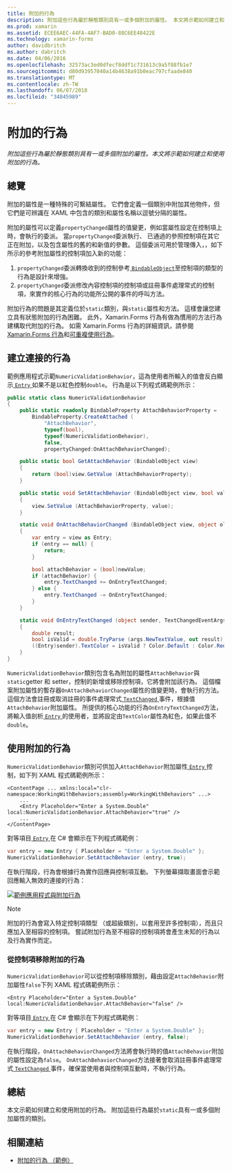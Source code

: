 ```yaml
---
title: 附加的行為
description: 附加這些行為屬於靜態類別具有一或多個附加的屬性。 本文將示範如何建立和使用附加的行為。
ms.prod: xamarin
ms.assetid: ECEE6AEC-44FA-4AF7-BAD0-88C6EE48422E
ms.technology: xamarin-forms
author: davidbritch
ms.author: dabritch
ms.date: 04/06/2016
ms.openlocfilehash: 32573ac3ed0dfecf8ddf1c731613c9a5f88fb1e7
ms.sourcegitcommit: d80d93957040a14b4638a91b0eac797cfaade840
ms.translationtype: MT
ms.contentlocale: zh-TW
ms.lasthandoff: 06/07/2018
ms.locfileid: "34845989"
---
```

# <a name="attached-behaviors"></a>附加的行為

_附加這些行為屬於靜態類別具有一或多個附加的屬性。本文將示範如何建立和使用附加的行為。_

## <a name="overview"></a>總覽

附加的屬性是一種特殊的可繫結屬性。 它們會定義一個類別中附加其他物件，但它們是可辨識在 XAML 中包含的類別和屬性名稱以逗號分隔的屬性。

附加的屬性可以定義`propertyChanged`屬性的值變更，例如當屬性設定在控制項上時，會執行的委派。 當`propertyChanged`委派執行、 已通過的參照控制項在其它正在附加，以及包含屬性的舊的和新值的參數。 這個委派可用於管理傳入，，如下所示的參考附加屬性的控制項加入新的功能：

1. `propertyChanged`委派轉換收到的控制參考[ `BindableObject`](https://developer.xamarin.com/api/type/Xamarin.Forms.BindableObject/)至控制項的類型的行為是設計來增強。
1. `propertyChanged`委派修改內容控制項的控制項或註冊事件處理常式的控制項，來實作的核心行為的功能所公開的事件的呼叫方法。

附加行為的問題是其定義位於`static`類別，與`static`屬性和方法。 這樣會讓您建立具有狀態附加的行為困難。 此外，Xamarin.Forms 行為有做為慣用的方法行為建構取代附加的行為。 如需 Xamarin.Forms 行為的詳細資訊，請參閱[Xamarin.Forms 行為](~/xamarin-forms/app-fundamentals/behaviors/creating.md)和[可重複使用行為](~/xamarin-forms/app-fundamentals/behaviors/reusable/index.md)。

## <a name="creating-an-attached-behavior"></a>建立連接的行為

範例應用程式示範`NumericValidationBehavior`，這為使用者所輸入的值會反白顯示[ `Entry` ](https://developer.xamarin.com/api/type/Xamarin.Forms.Entry/)如果不是以紅色控制`double`。 行為是以下列程式碼範例所示：

```csharp
public static class NumericValidationBehavior
{
    public static readonly BindableProperty AttachBehaviorProperty =
        BindableProperty.CreateAttached (
            "AttachBehavior",
            typeof(bool),
            typeof(NumericValidationBehavior),
            false,
            propertyChanged:OnAttachBehaviorChanged);

    public static bool GetAttachBehavior (BindableObject view)
    {
        return (bool)view.GetValue (AttachBehaviorProperty);
    }

    public static void SetAttachBehavior (BindableObject view, bool value)
    {
        view.SetValue (AttachBehaviorProperty, value);
    }

    static void OnAttachBehaviorChanged (BindableObject view, object oldValue, object newValue)
    {
        var entry = view as Entry;
        if (entry == null) {
            return;
        }

        bool attachBehavior = (bool)newValue;
        if (attachBehavior) {
            entry.TextChanged += OnEntryTextChanged;
        } else {
            entry.TextChanged -= OnEntryTextChanged;
        }
    }

    static void OnEntryTextChanged (object sender, TextChangedEventArgs args)
    {
        double result;
        bool isValid = double.TryParse (args.NewTextValue, out result);
        ((Entry)sender).TextColor = isValid ? Color.Default : Color.Red;
    }
}
```

`NumericValidationBehavior`類別包含名為附加的屬性`AttachBehavior`與`static`getter 和 setter，控制的新增或移除控制項，它將會附加該行為。 這個檔案附加屬性的暫存器`OnAttachBehaviorChanged`屬性的值變更時，會執行的方法。 這個方法會註冊或取消註冊的事件處理常式[ `TextChanged` ](https://developer.xamarin.com/api/event/Xamarin.Forms.Entry.TextChanged/)事件，根據值`AttachBehavior`附加屬性。 所提供的核心功能的行為`OnEntryTextChanged`方法，將輸入值剖析[ `Entry` ](https://developer.xamarin.com/api/type/Xamarin.Forms.Entry/)的使用者，並將設定由`TextColor`屬性為紅色，如果此值不`double`。

## <a name="consuming-an-attached-behavior"></a>使用附加的行為

`NumericValidationBehavior`類別可供加入`AttachBehavior`附加屬性[ `Entry` ](https://developer.xamarin.com/api/type/Xamarin.Forms.Entry/)控制，如下列 XAML 程式碼範例所示：

```xaml
<ContentPage ... xmlns:local="clr-namespace:WorkingWithBehaviors;assembly=WorkingWithBehaviors" ...>
    ...
    <Entry Placeholder="Enter a System.Double" local:NumericValidationBehavior.AttachBehavior="true" />
    ...
</ContentPage>
```

對等項目[ `Entry` ](https://developer.xamarin.com/api/type/Xamarin.Forms.Entry/)在 C# 會顯示在下列程式碼範例：

```csharp
var entry = new Entry { Placeholder = "Enter a System.Double" };
NumericValidationBehavior.SetAttachBehavior (entry, true);
```

在執行階段，行為會根據行為實作回應與控制項互動。 下列螢幕擷取畫面會示範回應輸入無效的連接的行為：

[![](attached-images/screenshots-sml.png "範例應用程式與附加行為")](attached-images/screenshots.png#lightbox "範例具有附加行為的應用程式")

> [!NOTE]
> 附加的行為會寫入特定控制項類型 （或超級類別，以套用至許多控制項），而且只應加入至相容的控制項。 嘗試附加行為至不相容的控制項將會產生未知的行為以及行為實作而定。

### <a name="removing-an-attached-behavior-from-a-control"></a>從控制項移除附加的行為

`NumericValidationBehavior`可以從控制項移除類別，藉由設定`AttachBehavior`附加屬性`false`下列 XAML 程式碼範例所示：

```xaml
<Entry Placeholder="Enter a System.Double" local:NumericValidationBehavior.AttachBehavior="false" />
```

對等項目[ `Entry` ](https://developer.xamarin.com/api/type/Xamarin.Forms.Entry/)在 C# 會顯示在下列程式碼範例：

```csharp
var entry = new Entry { Placeholder = "Enter a System.Double" };
NumericValidationBehavior.SetAttachBehavior (entry, false);
```

在執行階段，`OnAttachBehaviorChanged`方法將會執行時的值`AttachBehavior`附加的屬性設定為`false`。 `OnAttachBehaviorChanged`方法接著會取消註冊事件處理常式[ `TextChanged` ](https://developer.xamarin.com/api/event/Xamarin.Forms.Entry.TextChanged/)事件，確保當使用者與控制項互動時，不執行行為。

## <a name="summary"></a>總結

本文示範如何建立和使用附加的行為。 附加這些行為屬於`static`具有一或多個附加屬性的類別。


## <a name="related-links"></a>相關連結

- [附加的行為 （範例）](https://developer.xamarin.com/samples/xamarin-forms/behaviors/attachednumericvalidationbehavior/)
